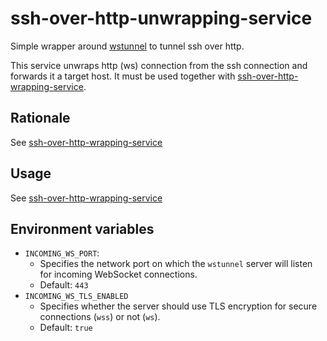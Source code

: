 # ssh-over-http-unwrapping-service

Simple wrapper around [wstunnel](https://github.com/erebe/wstunnel) to tunnel ssh over http.

This service unwraps http (ws) connection from the ssh connection and forwards it a target host.
It must be used together with [ssh-over-http-wrapping-service](https://github.com/cecemel/ssh-over-http-wrapping-service).

## Rationale
See [ssh-over-http-wrapping-service](https://github.com/cecemel/ssh-over-http-wrapping-service)

## Usage
See [ssh-over-http-wrapping-service](https://github.com/cecemel/ssh-over-http-wrapping-service)

## Environment variables
- `INCOMING_WS_PORT`:
  - Specifies the network port on which the `wstunnel` server will listen for incoming WebSocket connections.
  - Default: `443`
- `INCOMING_WS_TLS_ENABLED`
  - Specifies whether the server should use TLS encryption for secure connections (`wss`) or not (`ws`).
  - Default: `true`
